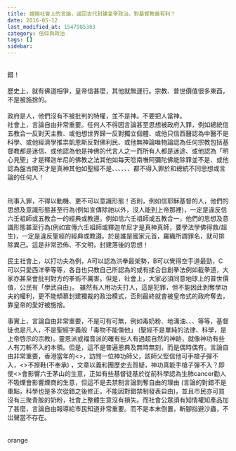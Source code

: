 ```yaml
---
title: 趕絕社會上的言論，返回古代封建皇帝政治，對基督教最有利？
date: 2016-05-12
last_modified_at: 1547985383
category: 信仰與政治
tags: []
sidebar: 
---
```


<br/> 錯！<br/><br/> 歷史上，就有佛道相爭，皇帝信甚麼，其他就無運行。宗教、普世價值很多東酉，不是被施捨的。<br/><br/> 政府是人，他們沒有不被批判的特權，並不是神。不要把人當神。<!--more--><br/>社會上，言論自由非常重要。任何人不得因言論甚至思想被政府入罪，例如總統信五教合一反對天主教、或他想世界歸一反對獨立個體、或他只信西醫認為中醫不是科學、或他經濟學推祟凱恩斯反對佛利民、或他無神論唯物論認為任何宗教包括基督教都是迷信、或他認為他是神佛的代言人之一而所有人都是迷途、或他認為「明心見聖」才是釋迦牟尼的佛教之法其他如每天唸南嘸阿彌陀佛能除罪並不是、或他認為盤古開天才是真神其他如聖經不是、、、、、、都不得入罪於和總統不同思想或言論的任何人！<br/><br/><br/>刑事入罪，不得以動機、更不可以意識形態！否則，例如信耶穌基督的人，他們的思想及意識形態甚至行為(例如宣傳除祂以外，沒人能到上帝那裡)，一定是違反信六壬祖師或五教合一的經典或教遵。例如信六壬祖師或五教合一，他們的思想及意識形態甚至行為(例如宣傳六壬祖師或釋迦牟尼才是真神真師，要學法學佛得救/超生)，一定是違反聖經的經典或教遵。於是誰是國家元首，羅織所謂罪名，就可排除異己。這是非常恐佈、不文明，封建落後的思想！<br/><br/>民主社會上，以打功夫為例，A可以認為洪拳最架勢，B可以覺得空手道最勁，C可以只愛西洋拳等等，各自也只教自己所認為的或有揉合自創拳法例如截拳道，大家亦甚至會批判對方的拳術不厲害。但是，社會上，大家必須同意地球上的普世價值，公民有「學武自由」。 雖然有人用功夫打人，這是犯罪，但不能因此剝奪學功夫的權利，更不能傾慕封建獨裁的政治模式，否則最終就會被皇帝式的政府奪去，靠皇帝的愛好被施捨。<br/><br/>事實上，言論自由非常重要，不是可有可無，例如毒奶粉、地溝油、、、等等，基督徒也是凡人，不是聖經字義般「毒物不能傷他」 (聖經不是單純的法律、科學，是上帝啓示的宗教)。靈恩派或福音派的確有些人有過超自然的神跡，就像神功有些人有刀斬不入的本領。但是，這不是普遍恩典及無時無刻，而是偶時偶有。言論自由非常重要，香港當年的&lt;&gt;，訪問一位神功師父，該師父堅信他可手槍子彈不入，&lt;&gt;不擦鞋(不奉承) ，文章以義和團歷史去質疑，神功真能手槍子彈不入？即使&lt;&gt;會影響六壬茅山的生意，正如有些基督徒基於從前科學認為生肺cancer勸人不吸煙會影響煙商的生意，但這不是去禁制言論剝奪自由的理由 (言論的對錯不是重點，科學也是多次從錯之後修正，不能因對錯禁制發表自由)，並且市民亦可買沒有三聚青胺的奶粉，社會上整體生意沒有損失。而社會公眾須有知情權知產品加了甚麼，言論自由報導給市民知道非常重要。而不是本末倒置，斬腳指避沙蟲，不岀聲當不存在。<br/><br/><br/>orange<br/>